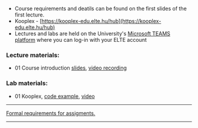  - Course requirements and deatils can be found on the first slides of the first lecture.
 - Kooplex - [https://kooplex-edu.elte.hu/hub](https://kooplex-edu.elte.hu/hub)
 - Lectures and labs are held on the University's [Microsoft TEAMS platform](http://portal.office.com/) where you can log-in with your ELTE account

### Lecture materials:
- 01 Course introduction [slides](http://patbaa.web.elte.hu/physdm/slides/01_introduction.pdf), [video recording](https://youtu.be/ga2L_aCEepA)

### Lab materials: 
- 01 Kooplex, [code example](http://patbaa.web.elte.hu/physdm/code_examples/01_data_handling_examples.html), [video](https://youtu.be/_p44uEXsX94)

---

[Formal requirements for assigments.](lab/assignments.md) 

---

